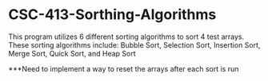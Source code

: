 # CSC-413-Sorthing-Algorithms
This program utilizes 6 different sorting algorithms to sort 4 test arrays. 
These sorting algorithms include: Bubble Sort, Selection Sort, Insertion Sort, Merge Sort, Quick Sort, and Heap Sort


***Need to implement a way to reset the arrays after each sort is run
